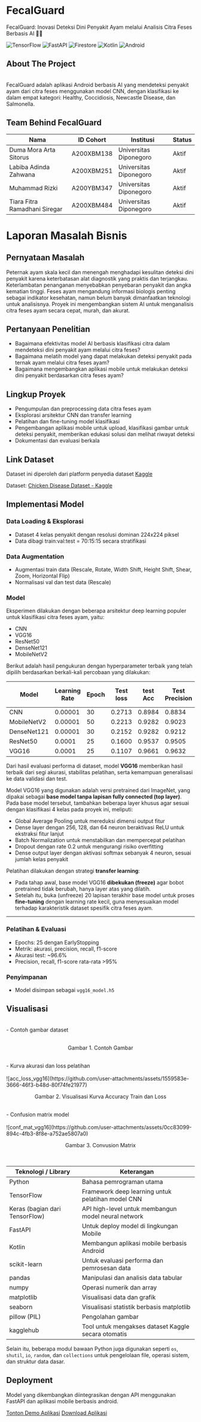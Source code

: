 # FecalGuard

FecalGuard: Inovasi Deteksi Dini Penyakit Ayam melalui Analisis Citra Feses Berbasis AI 🐔🤖

![TensorFlow](https://img.shields.io/badge/TensorFlow-%23FF6F00.svg?style=for-the-badge&logo=TensorFlow&logoColor=white) 
![FastAPI](https://img.shields.io/badge/FastAPI-005571?style=for-the-badge&logo=fastapi&logoColor=white)
![Firestore](https://img.shields.io/badge/Firestore-FFCA28?style=for-the-badge&logo=Firebase&logoColor=black)
![Kotlin](https://img.shields.io/badge/Kotlin-7F52FF?style=for-the-badge&logo=Kotlin&logoColor=white)
![Android](https://img.shields.io/badge/Android-3DDC84?style=for-the-badge&logo=Android&logoColor=white)

## About The Project
<br />
FecalGuard adalah aplikasi Android berbasis AI yang mendeteksi penyakit ayam dari citra feses menggunakan model CNN, dengan klasifikasi ke dalam empat kategori: Healthy, Coccidiosis, Newcastle Disease, dan Salmonella.
<br />

## Team Behind FecalGuard
| Nama                          | ID Cohort         | Institusi             | Status |  
|-------------------------------|--------------|-----------------------|--------|  
| Duma Mora Arta Sitorus         | A200XBM138   | Universitas Diponegoro | Aktif  |  
| Labiba Adinda Zahwana          | A200XBM251   | Universitas Diponegoro | Aktif  |  
| Muhammad Rizki                 | A200YBM347   | Universitas Diponegoro | Aktif  |  
| Tiara Fitra Ramadhani Siregar | A200XBM484   | Universitas Diponegoro | Aktif  |  

# Laporan Masalah Bisnis
## Pernyataan Masalah  
Peternak ayam skala kecil dan menengah menghadapi kesulitan deteksi dini penyakit karena keterbatasan alat diagnostik yang praktis dan terjangkau. Keterlambatan penanganan menyebabkan penyebaran penyakit dan angka kematian tinggi. Feses ayam mengandung informasi biologis penting sebagai indikator kesehatan, namun belum banyak dimanfaatkan teknologi untuk analisisnya. Proyek ini mengembangkan sistem AI untuk menganalisis citra feses ayam secara cepat, murah, dan akurat.

## Pertanyaan Penelitian  
- Bagaimana efektivitas model AI berbasis klasifikasi citra dalam mendeteksi dini penyakit ayam melalui citra feses?  
- Bagaimana melatih model yang dapat melakukan deteksi penyakit pada ternak ayam melalui citra feses ayam?
- Bagaimana mengembangkan aplikasi mobile untuk melakukan deteksi dini penyakit berdasarkan citra feses ayam?

## Lingkup Proyek  
- Pengumpulan dan preprocessing data citra feses ayam  
- Eksplorasi arsitektur CNN dan transfer learning  
- Pelatihan dan fine-tuning model klasifikasi  
- Pengembangan aplikasi mobile untuk upload, klasifikasi gambar untuk deteksi penyakit, memberikan edukasi solusi dan melihat riwayat deteksi
- Dokumentasi dan evaluasi berkala

## Link Dataset  

  Dataset ini diperoleh dari platform penyedia dataset [Kaggle](https://www.kaggle.com)
  
  Dataset: 
    [Chicken Disease Dataset - Kaggle](https://www.kaggle.com/datasets/allandclive/chicken-disease-1)

## Implementasi Model  
### Data Loading & Eksplorasi  
- Dataset 4 kelas penyakit dengan resolusi dominan 224x224 piksel  
- Data dibagi train:val:test = 70:15:15 secara stratifikasi


### Data Augmentation  
- Augmentasi train data (Rescale, Rotate, Width Shift, Height Shift, Shear, Zoom, Horizontal Flip)  
- Normalisasi val dan test data (Rescale)


### Model  
Eksperimen dilakukan dengan beberapa arsitektur deep learning populer untuk klasifikasi citra feses ayam, yaitu:  
- CNN
- VGG16 
- ResNet50 
- DenseNet121 
- MobileNetV2 

Berikut adalah hasil pengukuran dengan hyperparameter terbaik yang telah dipilih berdasarkan berkali-kali percobaan yang dilakukan:

| Model       | Learning Rate | Epoch | Test loss | test Acc | Test Precision |Test Recall  | Test F1-Score |
|-------------|-------------- |-------|-----------|----------|----------------|-------------|---------------|
| CNN         | 0.00001       |30     |0.2713     | 0.8984   | 0.8834         |0.8651       | 0.8733        |
| MobileNetV2 | 0.00001       |50     |0.2213     | 0.9282   | 0.9023         |0.9079       | 0.9047        |  
| DenseNet121 | 0.00001       |30     |0.2152     | 0.9282   | 0.9212         |0.9007       | 0.9100        |  
| ResNet50    | 0.0001        |25     |0.1600     | 0.9537   | 0.9505         |0.9392       | 0.9446        |  
| VGG16       | 0.0001        |25     |0.1107     | 0.9661   | 0.9632         |0.9564       | 0.9597        |  
       
Dari hasil evaluasi performa di dataset, model **VGG16** memberikan hasil terbaik dari segi akurasi, stabilitas pelatihan, serta kemampuan generalisasi ke data validasi dan test.

Model VGG16 yang digunakan adalah versi pretrained dari ImageNet, yang dipakai sebagai **base model tanpa lapisan fully connected (top layer)**. Pada base model tersebut, tambahkan beberapa layer khusus agar sesuai dengan klasifikasi 4 kelas pada proyek ini, meliputi:  
- Global Average Pooling untuk mereduksi dimensi output fitur  
- Dense layer dengan 256, 128, dan 64 neuron beraktivasi ReLU untuk ekstraksi fitur lanjut  
- Batch Normalization untuk menstabilkan dan mempercepat pelatihan  
- Dropout dengan rate 0.2 untuk mengurangi risiko overfitting  
- Dense output layer dengan aktivasi softmax sebanyak 4 neuron, sesuai jumlah kelas penyakit  

Pelatihan dilakukan dengan strategi **transfer learning**:  
- Pada tahap awal, base model VGG16 **dibekukan (freeze)** agar bobot pretrained tidak berubah, hanya layer atas yang dilatih.  
- Setelah itu, buka (unfreeze) 20 lapisan terakhir base model untuk proses **fine-tuning** dengan learning rate kecil, guna menyesuaikan model terhadap karakteristik dataset spesifik citra feses ayam.  

---

### Pelatihan & Evaluasi  
- Epochs: 25 dengan EarlyStopping  
- Metrik: akurasi, precision, recall, f1-score  
- Akurasi test: ~96.6%  
- Precision, recall, f1-score rata-rata >95%

### Penyimpanan  
- Model disimpan sebagai `vgg16_model.h5`

## Visualisasi  
<br>
- Contoh gambar dataset
<br>
<br>
<p align='center'>Gambar 1. Contoh Gambar</p>
<br>
- Kurva akurasi dan loss pelatihan 
<br>
<br>
![acc_loss_vgg16](https://github.com/user-attachments/assets/1559583e-3666-46f3-b48d-80f74fe21977)
<p align='center'>Gambar 2. Visualisasi Kurva Accuracy Train dan Loss</p>
<br>
- Confusion matrix model
<br>
<br>
![conf_mat_vgg16](https://github.com/user-attachments/assets/0cc83099-894c-4fb3-8f8e-a752ae5807a0)
<p align='center'>Gambar 3. Convusion Matrix</p>
<br>

| Teknologi / Library              | Keterangan                                         |
|---------------------------------|---------------------------------------------------|
| Python                          | Bahasa pemrograman utama                           |
| TensorFlow                      | Framework deep learning untuk pelatihan model CNN |
| Keras (bagian dari TensorFlow)  | API high-level untuk membangun model neural network|
| FastAPI                 | Untuk deploy model di lingkungan Mobile   |
| Kotlin                 | Membangun aplikasi mobile berbasis Android   |
| scikit-learn                   | Untuk evaluasi performa dan pemrosesan data       |
| pandas                         | Manipulasi dan analisis data tabular               |
| numpy                          | Operasi numerik dan array                           |
| matplotlib                     | Visualisasi data dan grafik                          |
| seaborn                       | Visualisasi statistik berbasis matplotlib          |
| pillow (PIL)                  | Pengolahan gambar                                   |
| kagglehub                     | Tool untuk mengakses dataset Kaggle secara otomatis|

Selain itu, beberapa modul bawaan Python juga digunakan seperti `os`, `shutil`, `io`, `random`, dan `collections` untuk pengelolaan file, operasi sistem, dan struktur data dasar.

## Deployment
Model yang dikembangkan diintegrasikan dengan API menggunakan FastAPI dan aplikasi mobile berbasis android.

[Tonton Demo Aplikasi](https://drive.google.com/file/d/1eIXxO_glih71ivN4XaUkJhE2MM8SGSDL/view?usp=sharing)
[Download Aplikasi](https://github.com/qnyara5/FecalGuard-App/blob/main/app-debug.apk)



